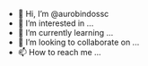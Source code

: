 - 👋 Hi, I’m @aurobindossc
- 👀 I’m interested in ...
- 🌱 I’m currently learning ...
- 💞️ I’m looking to collaborate on ...
- 📫 How to reach me ...

<!---
aurobindossc/aurobindossc is a ✨ special ✨ repository because its `README.md` (this file) appears on your GitHub profile.
You can click the Preview link to take a look at your changes.
--->
